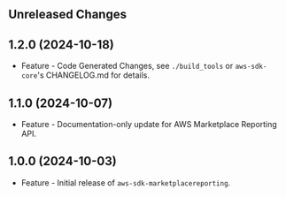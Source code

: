 Unreleased Changes
------------------

1.2.0 (2024-10-18)
------------------

* Feature - Code Generated Changes, see `./build_tools` or `aws-sdk-core`'s CHANGELOG.md for details.

1.1.0 (2024-10-07)
------------------

* Feature - Documentation-only update for AWS Marketplace Reporting API.

1.0.0 (2024-10-03)
------------------

* Feature - Initial release of `aws-sdk-marketplacereporting`.

